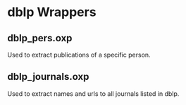 # dblp Wrappers

## dblp_pers.oxp

Used to extract publications of a specific person.

## dblp_journals.oxp

Used to extract names and urls to all journals listed in dblp.
